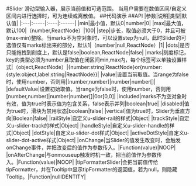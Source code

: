 #Slider
滑动型输入器，展示当前值和可选范围。
当用户需要在数值区间/自定义区间内进行选择时，可为连续或离散值。
##代码演示
##API
|参数|说明|类型|默认值|
|:---|:-----|:----|:------|
|min|最小值，默认0|number|0|
|max|最大值，默认100|（number,ReactNode）|100|
|step|步长，取值必须大于0，并且可被(max-min)整除。当marks不为空对象时，可以设置step为null，此时Slider的可选值仅有marks标出来的部分，默认1|（number|null,ReactNode）|1|
|dots|是否只能拖拽到刻度上，默认是false|boolean,ReactNode|false|
|marks|刻度标记，key的类型必须为number且取值在闭区间min,max内，每个标签可以单独设置样式|（object,ReactNode）|{number:string|ReactNode}or{number:{style:object,label:string|ReactNode}}|
|value|设置当前取值。当range为false时，使用number，否则用|[number,number]|number|number[]|
|defaultValue|设置初始取值。当range为false时，使用number，否则用[number,number]|number|number[]|0or[0,0]|
|included|marks不为空对象时有效，值为true时表示值为包含关系，false表示并列|boolean|true|
|disabled|值为true时，滑块为禁用状态|boolean|false|
|vertical|值为true时，Slider为垂直方向|Boolean|false|
|railStyle|自定义u-slider-rail的样式|Object|
|trackStyle|自定义u-slider-track的样式|Object|
|handleStyle|自定义u-slider-handle的样式|Object|
|dotStyle|自定义u-slider-dot样式|Object|
|activeDotStyle|自定义u-slider-dot-active样式|Object|
|onChange|当Slider的值发生改变时，会触发onChange事件，并把改变后的值作为参数传入。|Function(value)|NOOP|
|onAfterChange|与onmouseup触发时机一致，把当前值作为参数传入。|Function(value)|NOOP|
|tipFormatterSlider|会把当前值传给tipFormatter，并在Tooltip中显示tipFormatter的返回值，若为null，则隐藏Tooltip。|Function|nullIDENTITY|
